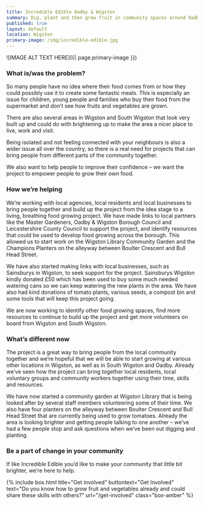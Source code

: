 ```yaml
---
title: Incredible Edible Oadby & Wigston
summary: Dig, plant and then grow fruit in community spaces around Oadby & Wigston borough.
published: true
layout: default
location: Wigston
primary-image: /img/incredible-edible.jpg
---
```


![IMAGE ALT TEXT HERE]({{ page.primary-image }})

### What is/was the problem? 

So many people have no idea where their food comes from or how they could possibly use it to create some fantastic meals. This is especially an issue for children, young people and families who buy their food from the supermarket and don’t see how fruits and vegetables are grown. 

There are also several areas in Wigston and South Wigston that look very built up and could do with brightening up to make the area a nicer place to live, work and visit.

Being isolated and not feeling connected with your neighbours is also a wider issue all over the country, so there is a real need for projects that can bring people from different parts of the community together.

We also want to help people to improve their confidence – we want the project to empower people to grow their own food.

### How we’re helping 

We’re working with local agencies, local residents and local businesses to bring people together and build up the project from the idea stage to a living, breathing food growing project. We have made links to local partners like the Master Gardeners, Oadby & Wigston Borough Council and Leicestershire County Council to support the project, and identify resources that could be used to develop food growing across the borough. This allowed us to start work on the Wigston Library Community Garden and the Champions Planters on the alleyway between Boulter Crescent and Bull Head Street. 

We have also started making links with local businesses, such as Sainsburys in Wigston, to seek support for the project. Sainsburys Wigston kindly donated £50 which has been used to buy some much needed watering cans so we can keep watering the new plants in the area. We have also had kind donations of tomato plants, various seeds, a compost bin and some tools that will keep this project going.

We are now working to identify other food growing spaces, find more resources to continue to build up the project and get more volunteers on board from Wigston and South Wigston.

### What’s different now 

The project is a great way to bring people from the local community together and we’re hopeful that we will be able to start growing at various other locations in Wigston, as well as in South Wigston and Oadby. Already we’ve seen how the project can bring together local residents, local voluntary groups and community workers together using their time, skills and resources.

We have now started a community garden at Wigston Library that is being looked after by several staff members volunteering some of their time. We also have four planters on the alleyway between Boulter Crescent and Bull Head Street that are currently being used to grow tomatoes. Already the area is looking brighter and getting people talking to one another – we’ve had a few people stop and ask questions when we’ve been out digging and planting.

### Be a part of change in your community

If like Incredible Edible you’d like to make your community that little bit brighter, we’re here to help. 

{% include box.html title="Get involved" buttontext="Get Involved" text="Do you know how to grow fruit and vegetables already and could share these skills with others?" url="/get-involved" class="box-amber"  %}
 